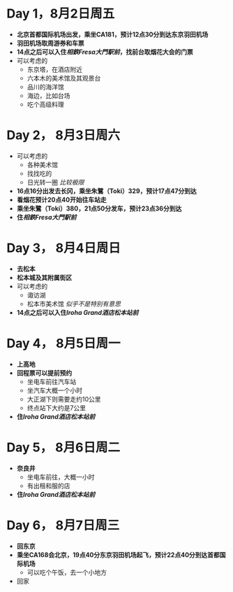 # Day 1，8月2日周五
- **北京首都国际机场出发，乘坐CA181，预计12点30分到达东京羽田机场**
- **羽田机场取周游券和车票**
- **14点之后可以入住*相鉄Fresa大門駅前*，找前台取烟花大会的门票**
- 可以考虑的
  - 东京塔，在酒店附近
  - 六本木的美术馆及其观景台
  - 品川的海洋馆
  - 海边，比如台场
  - 吃个高级料理
# Day 2， 8月3日周六
- 可以考虑的
  - 各种美术馆
  - 找找吃的
  - 日光转一圈 *比较极限*
- **16点16分出发去长冈，乘坐朱鷺（Toki）329，预计17点47分到达**
- **看烟花预计20点40开始往车站走**
- **乘坐朱鷺（Toki）380，21点50分发车，预计23点36分到达**
- **住*相鉄Fresa大門駅前***
# Day 3， 8月4日周日
- **去松本**
- **松本城及其附属街区**
- 可以考虑的
  - 诹访湖
  - 松本市美术馆 *似乎不是特别有意思*
- **14点之后可以入住*Iroha Grand酒店松本站前***
# Day 4， 8月5日周一
- **上高地**
- **回程票可以提前预约**
  - 坐电车前往汽车站
  - 坐汽车大概一个小时
  - 大正湖下则需要走约10公里
  - 终点站下大约是7公里
- **住*Iroha Grand酒店松本站前***
# Day 5， 8月6日周二
- **奈良井**
  - 坐电车前往，大概一小时
  - 有出租和服的店
- **住*Iroha Grand酒店松本站前***

# Day 6， 8月7日周三
- **回东京**
- **乘坐CA168会北京，19点40分东京羽田机场起飞，预计22点40分到达首都国际机场**
  - 可以吃个午饭，去一个小地方
- 回家